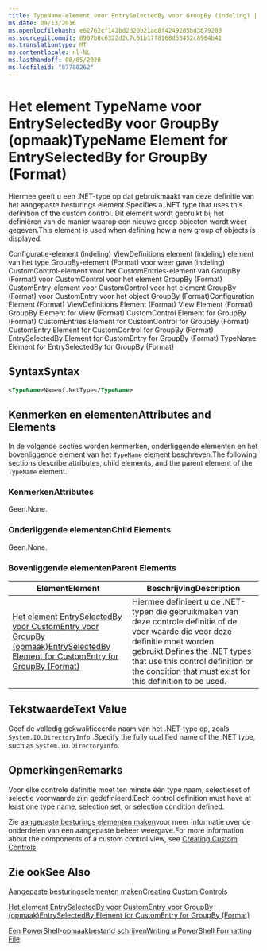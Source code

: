 ```yaml
---
title: TypeName-element voor EntrySelectedBy voor GroupBy (indeling) | Microsoft Docs
ms.date: 09/13/2016
ms.openlocfilehash: e62762cf142bd2d20b21ad8f4249285bd3679280
ms.sourcegitcommit: 0907b8c6322d2c7c61b17f8168d53452c8964b41
ms.translationtype: MT
ms.contentlocale: nl-NL
ms.lasthandoff: 08/05/2020
ms.locfileid: "87780262"
---
```

# <a name="typename-element-for-entryselectedby-for-groupby-format"></a><span data-ttu-id="4a370-102">Het element TypeName voor EntrySelectedBy voor GroupBy (opmaak)</span><span class="sxs-lookup"><span data-stu-id="4a370-102">TypeName Element for EntrySelectedBy for GroupBy (Format)</span></span>

<span data-ttu-id="4a370-103">Hiermee geeft u een .NET-type op dat gebruikmaakt van deze definitie van het aangepaste besturings element.</span><span class="sxs-lookup"><span data-stu-id="4a370-103">Specifies a .NET type that uses this definition of the custom control.</span></span> <span data-ttu-id="4a370-104">Dit element wordt gebruikt bij het definiëren van de manier waarop een nieuwe groep objecten wordt weer gegeven.</span><span class="sxs-lookup"><span data-stu-id="4a370-104">This element is used when defining how a new group of objects is displayed.</span></span>

<span data-ttu-id="4a370-105">Configuratie-element (indeling) ViewDefinitions element (indeling) element van het type GroupBy-element (Format) voor weer gave (indeling) CustomControl-element voor het CustomEntries-element van GroupBy (Format) voor CustomControl voor het element GroupBy (Format) CustomEntry-element voor CustomControl voor het element GroupBy (Format) voor CustomEntry voor het object GroupBy (Format)</span><span class="sxs-lookup"><span data-stu-id="4a370-105">Configuration Element (Format) ViewDefinitions Element (Format) View Element (Format) GroupBy Element for View (Format) CustomControl Element for GroupBy (Format) CustomEntries Element for CustomControl for GroupBy (Format) CustomEntry Element for CustomControl for GroupBy (Format) EntrySelectedBy Element for CustomEntry for GroupBy (Format) TypeName Element for EntrySelectedBy for GroupBy (Format)</span></span>

## <a name="syntax"></a><span data-ttu-id="4a370-106">Syntax</span><span class="sxs-lookup"><span data-stu-id="4a370-106">Syntax</span></span>

```xml
<TypeName>Nameof.NetType</TypeName>
```

## <a name="attributes-and-elements"></a><span data-ttu-id="4a370-107">Kenmerken en elementen</span><span class="sxs-lookup"><span data-stu-id="4a370-107">Attributes and Elements</span></span>

<span data-ttu-id="4a370-108">In de volgende secties worden kenmerken, onderliggende elementen en het bovenliggende element van het `TypeName` element beschreven.</span><span class="sxs-lookup"><span data-stu-id="4a370-108">The following sections describe attributes, child elements, and the parent element of the `TypeName` element.</span></span>

### <a name="attributes"></a><span data-ttu-id="4a370-109">Kenmerken</span><span class="sxs-lookup"><span data-stu-id="4a370-109">Attributes</span></span>

<span data-ttu-id="4a370-110">Geen.</span><span class="sxs-lookup"><span data-stu-id="4a370-110">None.</span></span>

### <a name="child-elements"></a><span data-ttu-id="4a370-111">Onderliggende elementen</span><span class="sxs-lookup"><span data-stu-id="4a370-111">Child Elements</span></span>

<span data-ttu-id="4a370-112">Geen.</span><span class="sxs-lookup"><span data-stu-id="4a370-112">None.</span></span>

### <a name="parent-elements"></a><span data-ttu-id="4a370-113">Bovenliggende elementen</span><span class="sxs-lookup"><span data-stu-id="4a370-113">Parent Elements</span></span>

|<span data-ttu-id="4a370-114">Element</span><span class="sxs-lookup"><span data-stu-id="4a370-114">Element</span></span>|<span data-ttu-id="4a370-115">Beschrijving</span><span class="sxs-lookup"><span data-stu-id="4a370-115">Description</span></span>|
|-------------|-----------------|
|[<span data-ttu-id="4a370-116">Het element EntrySelectedBy voor CustomEntry voor GroupBy (opmaak)</span><span class="sxs-lookup"><span data-stu-id="4a370-116">EntrySelectedBy Element for CustomEntry for GroupBy (Format)</span></span>](./entryselectedby-element-for-customentry-for-groupby-format.md)|<span data-ttu-id="4a370-117">Hiermee definieert u de .NET-typen die gebruikmaken van deze controle definitie of de voor waarde die voor deze definitie moet worden gebruikt.</span><span class="sxs-lookup"><span data-stu-id="4a370-117">Defines the .NET types that use this control definition or the condition that must exist for this definition to be used.</span></span>|

## <a name="text-value"></a><span data-ttu-id="4a370-118">Tekstwaarde</span><span class="sxs-lookup"><span data-stu-id="4a370-118">Text Value</span></span>

<span data-ttu-id="4a370-119">Geef de volledig gekwalificeerde naam van het .NET-type op, zoals `System.IO.DirectoryInfo` .</span><span class="sxs-lookup"><span data-stu-id="4a370-119">Specify the fully qualified name of the .NET type, such as `System.IO.DirectoryInfo`.</span></span>

## <a name="remarks"></a><span data-ttu-id="4a370-120">Opmerkingen</span><span class="sxs-lookup"><span data-stu-id="4a370-120">Remarks</span></span>

<span data-ttu-id="4a370-121">Voor elke controle definitie moet ten minste één type naam, selectieset of selectie voorwaarde zijn gedefinieerd.</span><span class="sxs-lookup"><span data-stu-id="4a370-121">Each control definition must have at least one type name, selection set, or selection condition defined.</span></span>

<span data-ttu-id="4a370-122">Zie [aangepaste besturings elementen maken](./creating-custom-controls.md)voor meer informatie over de onderdelen van een aangepaste beheer weergave.</span><span class="sxs-lookup"><span data-stu-id="4a370-122">For more information about the components of a custom control view, see [Creating Custom Controls](./creating-custom-controls.md).</span></span>

## <a name="see-also"></a><span data-ttu-id="4a370-123">Zie ook</span><span class="sxs-lookup"><span data-stu-id="4a370-123">See Also</span></span>

[<span data-ttu-id="4a370-124">Aangepaste besturingselementen maken</span><span class="sxs-lookup"><span data-stu-id="4a370-124">Creating Custom Controls</span></span>](./creating-custom-controls.md)

[<span data-ttu-id="4a370-125">Het element EntrySelectedBy voor CustomEntry voor GroupBy (opmaak)</span><span class="sxs-lookup"><span data-stu-id="4a370-125">EntrySelectedBy Element for CustomEntry for GroupBy (Format)</span></span>](./entryselectedby-element-for-customentry-for-groupby-format.md)

[<span data-ttu-id="4a370-126">Een PowerShell-opmaakbestand schrijven</span><span class="sxs-lookup"><span data-stu-id="4a370-126">Writing a PowerShell Formatting File</span></span>](./writing-a-powershell-formatting-file.md)
